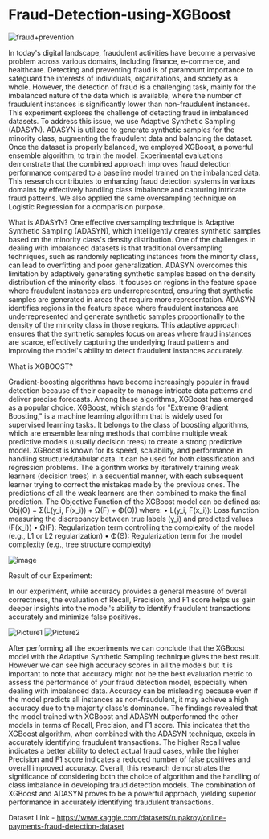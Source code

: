 # Fraud-Detection-using-XGBoost
![fraud+prevention](https://github.com/Sourik07/Fraud-Detection-using-XGBoost/assets/113095592/0c50bff8-3399-4293-9984-0174c5f91b19)

In today's digital landscape, fraudulent activities have become a pervasive problem across various domains, including finance, e-commerce, and healthcare. Detecting and preventing fraud is of paramount importance to safeguard the interests of individuals, organizations, and society as a whole. However, the detection of fraud is a challenging task, mainly for the imbalanced nature of the data which is available, where the number of fraudulent instances is significantly lower than non-fraudulent instances. This experiment explores the challenge of detecting fraud in imbalanced datasets. To address this issue, we use Adaptive Synthetic Sampling (ADASYN). ADASYN is utilized to generate synthetic samples for the minority class, augmenting the fraudulent data and balancing the dataset. Once the dataset is properly balanced, we employed XGBoost, a powerful ensemble algorithm, to train the model. Experimental evaluations demonstrate that the combined approach improves fraud detection performance compared to a baseline model trained on the imbalanced data. This research contributes to enhancing fraud detection systems in various domains by effectively handling class imbalance and capturing intricate fraud patterns. We also applied the same oversampling technique on Logistic Regression for a comparision purpose.

What is ADASYN?
One effective oversampling technique is Adaptive Synthetic Sampling (ADASYN), which intelligently creates synthetic samples based on the minority class's density distribution.  One of the challenges in dealing with imbalanced datasets is that traditional oversampling techniques, such as randomly replicating instances from the minority class, can lead to overfitting and poor generalization. ADASYN overcomes this limitation by adaptively generating synthetic samples based on the density distribution of the minority class. It focuses on regions in the feature space where fraudulent instances are underrepresented, ensuring that synthetic samples are generated in areas that require more representation. ADASYN identifies regions in the feature space where fraudulent instances are underrepresented and generate synthetic samples proportionally to the density of the minority class in those regions. This adaptive approach ensures that the synthetic samples focus on areas where fraud instances are scarce, effectively capturing the underlying fraud patterns and improving the model's ability to detect fraudulent instances accurately.

What is XGBOOST?

Gradient-boosting algorithms have become increasingly popular in fraud detection because of their capacity to manage intricate data patterns and deliver precise forecasts. Among these algorithms, XGBoost has emerged as a popular choice. XGBoost, which stands for "Extreme Gradient Boosting," is a machine learning algorithm that is widely used for supervised learning tasks. It belongs to the class of boosting algorithms, which are ensemble learning methods that combine multiple weak predictive models (usually decision trees) to create a strong predictive model.
XGBoost is known for its speed, scalability, and performance in handling structured/tabular data. It can be used for both classification and regression problems. The algorithm works by iteratively training weak learners (decision trees) in a sequential manner, with each subsequent learner trying to correct the mistakes made by the previous ones. The predictions of all the weak learners are then combined to make the final prediction.
The Objective Function of the XGBoost model can be defined as: 
Obj(Θ) = Σ(L(y_i, F(x_i)) + Ω(F) + Φ(Θ))
where:
•	L(y_i, F(x_i)): Loss function measuring the discrepancy between true labels (y_i) and predicted values (F(x_i))
•	Ω(F): Regularization term controlling the complexity of the model (e.g., L1 or L2 regularization)
•	Φ(Θ): Regularization term for the model complexity (e.g., tree structure complexity)

![image](https://github.com/Sourik07/Fraud-Detection-using-XGBoost/assets/113095592/b64735e5-aa86-4f42-811b-e1efec146d21)

Result of our Experiment:

In our experiment, while accuracy provides a general measure of overall correctness, the evaluation of Recall, Precision, and F1 score helps us gain deeper insights into the model's ability to identify fraudulent transactions accurately and minimize false positives. 

![Picture1](https://github.com/Sourik07/Fraud-Detection-using-XGBoost/assets/113095592/a2c882fe-d147-40eb-bda2-e626875a8b76)
![Picture2](https://github.com/Sourik07/Fraud-Detection-using-XGBoost/assets/113095592/959ebc4d-6985-4769-a897-506c3eaea646)


After performing all the experiments we can conclude that the XGBoost model with the Adaptive Synthetic Sampling technique gives the best result. However we can see high accuracy scores in all the models but it is important to note that accuracy might not be the best evaluation metric to assess the performance of your fraud detection model, especially when dealing with imbalanced data. Accuracy can be misleading because even if the model predicts all instances as non-fraudulent, it may achieve a high accuracy due to the majority class's dominance.
The findings revealed that the model trained with XGBoost and ADASYN outperformed the other models in terms of Recall, Precision, and F1 score. This indicates that the XGBoost algorithm, when combined with the ADASYN technique, excels in accurately identifying fraudulent transactions. The higher Recall value indicates a better ability to detect actual fraud cases, while the higher Precision and F1 score indicates a reduced number of false positives and overall improved accuracy. Overall, this research demonstrates the significance of considering both the choice of algorithm and the handling of class imbalance in developing fraud detection models. The combination of XGBoost and ADASYN proves to be a powerful approach, yielding superior performance in accurately identifying fraudulent transactions.

Dataset Link - https://www.kaggle.com/datasets/rupakroy/online-payments-fraud-detection-dataset 
